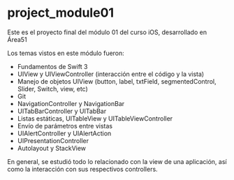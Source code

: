 # project_module01

Este es el proyecto final del módulo 01 del curso iOS, desarrollado en Área51

Los temas vistos en este módulo fueron:
- Fundamentos de Swift 3
- UIView y UIViewController (interacción entre el código y la vista)
- Manejo de objetos UIView (button, label, txtField, segmentedControl, Slider, Switch, view, etc)
- Git
- NavigationController y NavigationBar
- UITabBarController y UITabBar
- Listas estáticas, UITableView y UITableViewController
- Envío de parámetros entre vistas
- UIAlertController y UIAlertAction
- UIPresentationController
- Autolayout y StackView

En general, se estudió todo lo relacionado con la view de una aplicación, así como la interacción con sus respectivos controllers.
